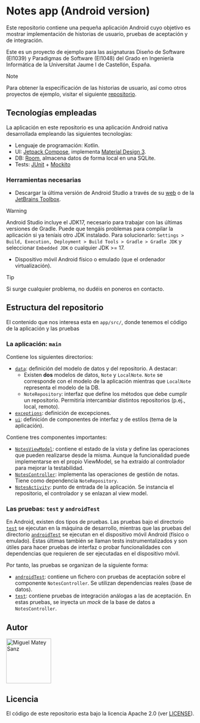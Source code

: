 # Notes app (Android version)

Este repositorio contiene una pequeña aplicación Android cuyo objetivo es mostrar implementación de
historias de usuario, pruebas de aceptación y de integración.

Este es un proyecto de ejemplo para las asignaturas Diseño de Software (EI1039) y Paradigmas de
Software (EI1048) del Grado en Ingeniería Informática de la Universitat Jaume I de Castellón, España.

> [!NOTE] 
> Para obtener la especificación de las historias de usuario, así como otros proyectos de
> ejemplo, visitar el siguiente [repositorio](https://github.com/matey97/NotesAppVersions).

## Tecnologías empleadas

La aplicación en este repositorio es una aplicación Android nativa desarrollada empleando las siguientes tecnologías:

- Lenguaje de programación: Kotlin.
- UI: [Jetpack Compose](https://developer.android.com/jetpack/compose), implementa [Material Design 3](https://m3.material.io).
- DB: [Room](https://developer.android.com/training/data-storage/room), almacena datos de forma local en una SQLite.
- Tests: [JUnit](https://junit.org/junit4/) + [Mockito](https://site.mockito.org)

### Herramientas necesarias

- Descargar la última versión de Android Studio a través de su [web](https://developer.android.com/studio) o
  de la [JetBrains Toolbox](https://www.jetbrains.com/toolbox-app/).
> [!WARNING]
> Android Studio incluye el JDK17, necesario para trabajar con las últimas versiones de
> Gradle. Puede que tengáis problemas para compilar la aplicación si ya teníais otro JDK instalado.
> Para solucionarlo: `Settings > Build, Execution, Deployment > Build Tools > Gradle > Gradle JDK` y
> seleccionar `Embedded JDK` o cualquier JDK >= 17.
- Dispositivo móvil Android físico o emulado (que el ordenador virtualización).

> [!TIP]
> Si surge cualquier problema, no dudéis en poneros en contacto.

## Estructura del repositorio

El contenido que nos interesa esta en `app/src/`, donde tenemos el código de la aplicación y las pruebas

### La aplicación: `main`

Contiene los siguientes directorios:

- [`data`](app/src/main/java/com/ei1039_1048/notesapp/data): definición del modelo de datos y del repositorio. A destacar:
    - Existen **dos** modelos de datos, `Note` y `LocalNote`. `Note` se corresponde con el modelo de la aplicación mientras que `LocalNote` representa el modelo de la DB.
    - `NoteRepository`: interfaz que define los métodos que debe cumplir un repositorio. Permitiría intercambiar distintos repositorios (p.ej., local, remoto).
- [`exceptions`](app/src/main/java/com/ei1039_1048/notesapp/exceptions): definición de excepciones.
- [`ui`](app/src/main/java/com/ei1039_1048/notesapp/ui): definición de componentes de interfaz y de estilos (tema de la aplicación).

Contiene tres componentes importantes:

- [`NotesViewModel`](app/src/main/java/com/ei1039_1048/notesapp/NotesViewModel.kt): contiene el estado de la vista y define las operaciones que pueden realizarse desde la misma.
  Aunque la funcionalidad puede implementarse en el propio ViewModel, se ha extraído al controlador para mejorar la testabilidad.
- [`NotesController`](app/src/main/java/com/ei1039_1048/notesapp/NotesController.kt): implementa las operaciones de gestión de notas. Tiene como dependencia `NoteRepository`.
- [`NotesActivity`](app/src/main/java/com/ei1039_1048/notesapp/NotesActivity.kt): punto de entrada de la aplicación. Se instancia el repositorio, el controlador y se enlazan al view model.

### Las pruebas: `test` y `androidTest`

En Android, existen dos tipos de pruebas. Las pruebas bajo el directorio [`test`](app/src/test)
se ejecutan en la máquina de desarrollo, mientras que las pruebas del directorio [`androidTest`](app/src/androidTest)
se ejecutan en el dispositivo móvil Android (físico o emulado). Estas últimas también se llaman tests instrumentalizados y son útiles
para hacer pruebas de interfaz o probar funcionalidades con dependencias que requieren de ser ejecutadas en el dispositivo móvil.

Por tanto, las pruebas se organizan de la siguiente forma:
- [`androidTest`](app/src/androidTest): contiene un fichero con pruebas de aceptación sobre el componente `NotesController`. Se utilizan dependencias reales (base de datos).
- [`test`](app/src/androidTest): contiene pruebas de integración análogas a las de aceptación. En estas pruebas, se inyecta un _mock_ de la base de datos a `NotesController`.

## Autor

<a href="https://github.com/matey97" title="Miguel Matey Sanz">
  <img src="https://avatars3.githubusercontent.com/u/25453537?s=120" alt="Miguel Matey Sanz" width="120"/>
</a>

## Licencia

El código de este repositorio esta bajo la licencia Apache 2.0 (ver [LICENSE](LICENSE)).